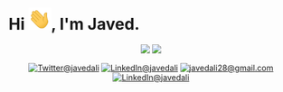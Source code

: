 
   <h1 align="left">Hi <img src="https://raw.githubusercontent.com/ABSphreak/ABSphreak/master/gifs/Hi.gif" width="40px" />, I'm Javed.</h1>
 
   
<p align="center">
  <img src="https://github-readme-stats-peach-three.vercel.app/api?username=javedali99&show_icons=true&hide_title=true&count_private=true">
  <img height="165"  src="https://github-readme-stats-peach-three.vercel.app/api/top-langs/?username=javedali99&layout=compact&langs_count=5&count_private=true&hide=scala" />
  
 
 <p align="center">
  <a href="https://twitter.com/javedali99"><img src="https://img.shields.io/badge/twitter-%231DA1F2.svg?&style=for-the-badge&logo=twitter&logoColor=white" alt="Twitter@javedali"></a>
  <a href="https://www.linkedin.com/in/javedali18"><img src="https://img.shields.io/badge/linkedin-%230077B5.svg?&style=for-the-badge&logo=linkedin&logoColor=white" alt="LinkedIn@javedali"></a>
  <a href="emailto:javedali28@gmail.com"><img src="https://img.shields.io/badge/gmail-D14836?&style=for-the-badge&logo=gmail&logoColor=white" alt="javedali28@gmail.com"></a>
 <a href="https://javedali.net"><img src="https://img.shields.io/badge/Website%20-%2302569B.svg?&style=for-the-badge&logo=WordPress&logoColor=white" alt="LinkedIn@javedali"></a>
</p>


</p>








